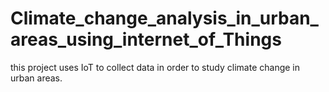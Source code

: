 # Climate_change_analysis_in_urban_areas_using_internet_of_Things
this project uses IoT to collect data in order to study climate change in urban areas.

